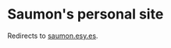 <h1>Saumon's personal site</h1>
<p>Redirects to <a href="http://saumon.esy.es">saumon.esy.es</a>.</p>
